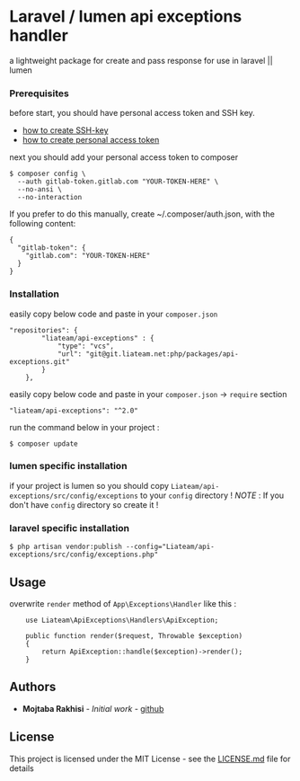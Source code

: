 # Laravel / lumen api exceptions handler

a lightweight package for create and pass response for use in laravel || lumen

### Prerequisites

before start, you should have personal access token and SSH key.

* [how to create SSH-key](https://docs.gitlab.com/ee/ssh/README.html#generating-a-new-ssh-key-pair)
* [how to create personal access token](https://docs.gitlab.com/ee/user/profile/personal_access_tokens.html#creating-a-personal-access-token)

next you should add your personal access token to composer

```
$ composer config \
  --auth gitlab-token.gitlab.com "YOUR-TOKEN-HERE" \
  --no-ansi \
  --no-interaction
```

If you prefer to do this manually, create ~/.composer/auth.json, with the following content:
```
{
  "gitlab-token": {
    "gitlab.com": "YOUR-TOKEN-HERE"
  }
}
```

### Installation

easily copy below code and paste in your `composer.json`

```
"repositories": {
        "liateam/api-exceptions" : {
            "type": "vcs",
            "url": "git@git.liateam.net:php/packages/api-exceptions.git"
        }
    },
```

easily copy below code and paste in your `composer.json` -> `require` section

```
"liateam/api-exceptions": "^2.0"
```

run the command below in your project :

```
$ composer update
```

### lumen specific installation
if your project is lumen so you should copy `Liateam/api-exceptions/src/config/exceptions` to your `config` directory !
*NOTE* : If you don't have `config` directory so create it !

### laravel specific installation
```
$ php artisan vendor:publish --config="Liateam/api-exceptions/src/config/exceptions.php"
```


## Usage

overwrite `render` method of `App\Exceptions\Handler` like this : 
```
    use Liateam\ApiExceptions\Handlers\ApiException;
  
    public function render($request, Throwable $exception)
    {
        return ApiException::handle($exception)->render();
    }
```

## Authors

* **Mojtaba Rakhisi** - *Initial work* - [github](https://github.com/mojtabarks)

## License

This project is licensed under the MIT License - see the [LICENSE.md](LICENSE.md) file for details
